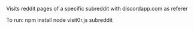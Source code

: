 Visits reddit pages of a specific subreddit with discordapp.com as referer

To run:
npm install
node visit0r.js subreddit